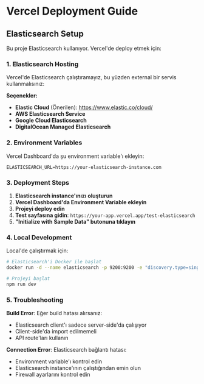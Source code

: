 # Vercel Deployment Guide

## Elasticsearch Setup

Bu proje Elasticsearch kullanıyor. Vercel'de deploy etmek için:

### 1. Elasticsearch Hosting

Vercel'de Elasticsearch çalıştıramayız, bu yüzden external bir servis kullanmalısınız:

**Seçenekler:**
- **Elastic Cloud** (Önerilen): https://www.elastic.co/cloud/
- **AWS Elasticsearch Service**
- **Google Cloud Elasticsearch**
- **DigitalOcean Managed Elasticsearch**

### 2. Environment Variables

Vercel Dashboard'da şu environment variable'ı ekleyin:

```
ELASTICSEARCH_URL=https://your-elasticsearch-instance.com
```

### 3. Deployment Steps

1. **Elasticsearch instance'ınızı oluşturun**
2. **Vercel Dashboard'da Environment Variable ekleyin**
3. **Projeyi deploy edin**
4. **Test sayfasına gidin**: `https://your-app.vercel.app/test-elasticsearch`
5. **"Initialize with Sample Data" butonuna tıklayın**

### 4. Local Development

Local'de çalıştırmak için:

```bash
# Elasticsearch'i Docker ile başlat
docker run -d --name elasticsearch -p 9200:9200 -e "discovery.type=single-node" -e "ES_JAVA_OPTS=-Xms512m -Xmx512m" -e "xpack.security.enabled=false" docker.elastic.co/elasticsearch/elasticsearch:8.13.4

# Projeyi başlat
npm run dev
```

### 5. Troubleshooting

**Build Error**: Eğer build hatası alırsanız:
- Elasticsearch client'ı sadece server-side'da çalışıyor
- Client-side'da import edilmemeli
- API route'ları kullanın

**Connection Error**: Elasticsearch bağlantı hatası:
- Environment variable'ı kontrol edin
- Elasticsearch instance'ının çalıştığından emin olun
- Firewall ayarlarını kontrol edin 